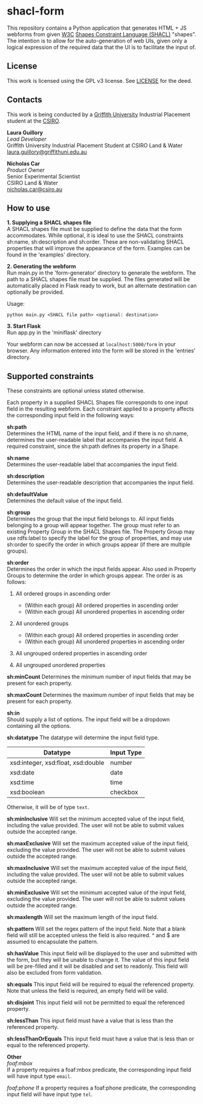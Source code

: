 # shacl-form
This repository contains a Python application that generates HTML + JS webforms from given [W3C](https://www.w3.org/) [Shapes Constraint Language (SHACL)](https://www.w3.org/TR/shacl/) "shapes". The intention is to allow for the auto-generation of web UIs, given only a logical expression of the required data that the UI is to facilitate the input of.

## License
This work is licensed using the GPL v3 license. See [LICENSE](LICENSE) for the deed.

## Contacts
This work is being conducted by a [Griffith University](https://griffith.edu.au) Industrial Placement student at the [CSIRO](https://www.csiro.au).

**Laura Guillory**  
*Lead Developer*  
Griffith University Industrial Placement Student at CSIRO Land & Water  
<laura.guillory@griffithuni.edu.au>  

**Nicholas Car**  
*Product Owner*  
Senior Experimental Scientist  
CSIRO Land & Water  
<nicholas.car@csiro.au>

## How to use

**1. Supplying a SHACL shapes file**  
A SHACL shapes file must be supplied to define the data that the form accommodates. While optional, it is ideal to use the SHACL constraints sh:name, sh:description and sh:order. These are non-validating SHACL properties that will improve the appearance of the form. Examples can be found in the 'examples' directory.

**2. Generating the webform**  
Run main.py in the 'form-generator' directory to generate the webform. The path to a SHACL shapes file must be supplied. The files generated will be automatically placed in Flask ready to work, but an alternate destination can optionally be provided.

Usage:

    python main.py <SHACL file path> <optional: destination>

**3. Start Flask**  
Run app.py in the 'miniflask' directory

Your webform can now be accessed at `localhost:5000/form` in your browser. Any information entered into the form will be stored in the 'entries' directory.

## Supported constraints

These constraints are optional unless stated otherwise.

Each property in a supplied SHACL Shapes file corresponds to one input field in the resulting webform. Each constraint 
applied to a property affects the corresponding input field in the following ways:

**sh:path**  
Determines the HTML name of the input field, and if there is no sh:name, determines the user-readable label that 
accompanies the input field. A required constraint, since the sh:path defines its property in a Shape.

**sh:name**  
Determines the user-readable label that accompanies the input field.

**sh:description**  
Determines the user-readable description that accompanies the input field.

**sh:defaultValue**  
Determines the default value of the input field.

**sh:group**  
Determines the group that the input field belongs to. All input fields belonging to a group will appear together. The 
group must refer to an existing Property Group in the SHACL Shapes file. The Property Group may use rdfs:label to 
specify the label for the group of properties, and may use sh:order to specify the order in which groups appear (if 
there are multiple groups).

**sh:order**  
Determines the order in which the input fields appear. Also used in Property Groups to determine the order in which
groups appear. The order is as follows:

1. All ordered groups in ascending order
    * (Within each group) All ordered properties in ascending order
    * (Within each group) All unordered properties in ascending order

2. All unordered groups
    * (Within each group) All ordered properties in ascending order
    * (Within each group) All unordered properties in ascending order

3. All ungrouped ordered properties in ascending order  
4. All ungrouped unordered properties

**sh:minCount**
Determines the minimum number of input fields that may be present for each property.

**sh:maxCount**
Determines the maximum number of input fields that may be present for each property.

**sh:in**  
Should supply a list of options. The input field will be a dropdown containing all the options.

**sh:datatype**
The datatype will determine the input field type.

| Datatype                           | Input Type |
|------------------------------------|------------|
| xsd:integer, xsd:float, xsd:double | number     |
| xsd:date                           | date       |
| xsd:time                           | time       |
| xsd:boolean                        | checkbox   |

Otherwise, it will be of type `text`.

**sh:minInclusive**
Will set the minimum accepted value of the input field, including the value provided. The user will not be able to
submit values outside the accepted range.

**sh:maxExclusive**
Will set the maximum accepted value of the input field, excluding the value provided. The user will not be able to
submit values outside the accepted range.

**sh:maxInclusive**
Will set the maximum accepted value of the input field, including the value provided. The user will not be able to
submit values outside the accepted range.

**sh:minExclusive**
Will set the minimum accepted value of the input field, excluding the value provided. The user will not be able to
submit values outside the accepted range.

**sh:maxlength**
Will set the maximum length of the input field.

**sh:pattern**
Will set the regex pattern of the input field. Note that a blank field will still be accepted unless the field is also
required. ^ and $ are assumed to encapsulate the pattern.

**sh:hasValue**
This input field will be displayed to the user and submitted with the form, but they will be unable to change it. The
value of this input field will be pre-filled and it will be disabled and set to readonly. This field will also be
excluded from form validation.

**sh:equals**
This input field will be required to equal the referenced property. Note that unless the field is required, an empty
field will be valid.

**sh:disjoint**
This input field will not be permitted to equal the referenced property.

**sh:lessThan**
This input field must have a value that is less than the referenced property.

**sh:lessThanOrEquals**
This input field must have a value that is less than or equal to the referenced property.

**Other**  
*foaf:mbox*  
If a property requires a foaf:mbox predicate, the corresponding input field will have input type `email`.

*foaf:phone*
If a property requires a foaf:phone predicate, the corresponding input field will have input type `tel`.
